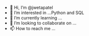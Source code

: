 - 👋 Hi, I’m @jwetapatel
- 👀 I’m interested in ...Python and SQL
- 🌱 I’m currently learning ...
- 💞️ I’m looking to collaborate on ...
- 📫 How to reach me ...

<!---
jwetapatel/jwetapatel is a ✨ special ✨ repository because its `README.md` (this file) appears on your GitHub profile.
You can click the Preview link to take a look at your changes.
--->

